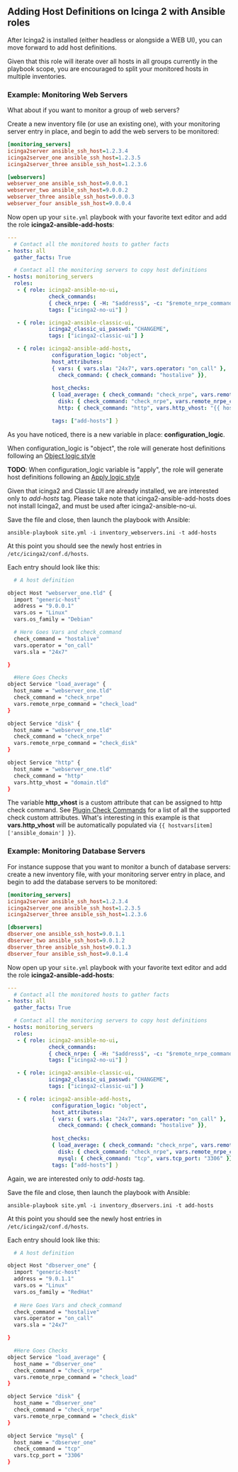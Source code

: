 ## Adding Host Definitions on Icinga 2 with Ansible roles

After Icinga2 is installed (either headless or alongside a WEB UI), you can move forward to add host definitions.

Given that this role will iterate over all hosts in all groups currently in the playbook scope, you are encouraged to split your monitored hosts in multiple inventories.

### Example: Monitoring Web Servers

What about if you want to monitor a group of web servers?

Create a new inventory file (or use an existing one), with your monitoring server entry in place, and begin to add the web servers to be monitored:

```ini
[monitoring_servers]
icinga2server ansible_ssh_host=1.2.3.4
icinga2server_one ansible_ssh_host=1.2.3.5
icinga2server_three ansible_ssh_host=1.2.3.6

[webservers]
webserver_one ansible_ssh_host=9.0.0.1
webserver_two ansible_ssh_host=9.0.0.2
webserver_three ansible_ssh_host=9.0.0.3
webserver_four ansible_ssh_host=9.0.0.4
```

Now open up your `site.yml` playbook with your favorite text editor and add the role **icinga2-ansible-add-hosts**:

```yaml
---
  # Contact all the monitored hosts to gather facts
- hosts: all
  gather_facts: True

  # Contact all the monitoring servers to copy host definitions
- hosts: monitoring_servers
  roles:
   - { role: icinga2-ansible-no-ui,
             check_commands:
             { check_nrpe: { -H: "$address$", -c: "$remote_nrpe_command$" }},
             tags: ["icinga2-no-ui"] }

   - { role: icinga2-ansible-classic-ui,
             icinga2_classic_ui_passwd: "CHANGEME",
             tags: ["icinga2-classic-ui"] }

   - { role: icinga2-ansible-add-hosts,
              configuration_logic: "object",
              host_attributes:
              { vars: { vars.sla: "24x7", vars.operator: "on_call" },
                check_command: { check_command: "hostalive" }},
        
              host_checks:
              { load_average: { check_command: "check_nrpe", vars.remote_nrpe_command: "check_load" },
                disk: { check_command: "check_nrpe", vars.remote_nrpe_command: "check_disk" },
                http: { check_command: "http", vars.http_vhost: "{{ hostvars[item]['ansible_domain'] }}" }},

              tags: ["add-hosts"] }
```

As you have noticed, there is a new variable in place: **configuration_logic**.

When configuration_logic is "object", the role will generate host definitions following an [Object logic style](http://docs.icinga.org/icinga2/latest/doc/module/icinga2/toc#!/icinga2/latest/doc/module/icinga2/chapter/monitoring-basics#configuration-best-practice)
 
**TODO**: When configuration_logic variable is "apply", the role will generate host definitions following an [Apply logic style](http://docs.icinga.org/icinga2/latest/doc/module/icinga2/toc#!/icinga2/latest/doc/module/icinga2/chapter/monitoring-basics#using-apply)

Given that icinga2 and Classic UI are already installed, we are interested only to _add-hosts_ tag. Please take note that icinga2-ansible-add-hosts does not install Icinga2, and must be used after icinga2-ansible-no-ui.

Save the file and close, then launch the playbook with Ansible:

`ansible-playbook site.yml -i inventory_webservers.ini -t add-hosts`

At this point you should see the newly host entries in `/etc/icinga2/conf.d/hosts`.

Each entry should look like this:

```bash
  # A host definition

object Host "webserver_one.tld" {
  import "generic-host"
  address = "9.0.0.1"
  vars.os = "Linux"
  vars.os_family = "Debian"

  # Here Goes Vars and check_command
  check_command = "hostalive"
  vars.operator = "on_call"
  vars.sla = "24x7"

}

  #Here Goes Checks
object Service "load_average" {
  host_name = "webserver_one.tld"
  check_command = "check_nrpe"
  vars.remote_nrpe_command = "check_load"
}

object Service "disk" {
  host_name = "webserver_one.tld"
  check_command = "check_nrpe"
  vars.remote_nrpe_command = "check_disk"
}

object Service "http" {
  host_name = "webserver_one.tld"
  check_command = "http"
  vars.http_vhost = "domain.tld"
}
```

The variable **http_vhost** is a custom attribute that can be assigned to http check command. See [Plugin Check Commands](http://docs.icinga.org/icinga2/latest/doc/module/icinga2/toc#!/icinga2/latest/doc/module/icinga2/chapter/configuring-icinga2#plugin-check-commands) for a list of all the supported check custom attributes. What's interesting in this example is that **vars.http_vhost** will be automatically populated via `{{ hostvars[item]['ansible_domain'] }}`.

### Example: Monitoring Database Servers

For instance suppose that you want to monitor a bunch of database servers: create a new inventory file, with your monitoring server entry in place, and begin to add the database servers to be monitored:

```ini
[monitoring_servers]
icinga2server ansible_ssh_host=1.2.3.4
icinga2server_one ansible_ssh_host=1.2.3.5
icinga2server_three ansible_ssh_host=1.2.3.6

[dbservers]
dbserver_one ansible_ssh_host=9.0.1.1
dbserver_two ansible_ssh_host=9.0.1.2
dbserver_three ansible_ssh_host=9.0.1.3
dbserver_four ansible_ssh_host=9.0.1.4
```

Now open up your `site.yml` playbook with your favorite text editor and add the role **icinga2-ansible-add-hosts**:

```yaml
---
  # Contact all the monitored hosts to gather facts
- hosts: all
  gather_facts: True

  # Contact all the monitoring servers to copy host definitions
- hosts: monitoring_servers
  roles:
   - { role: icinga2-ansible-no-ui,
             check_commands:
             { check_nrpe: { -H: "$address$", -c: "$remote_nrpe_command$" }},
             tags: ["icinga2-no-ui"] }

   - { role: icinga2-ansible-classic-ui,
             icinga2_classic_ui_passwd: "CHANGEME",
             tags: ["icinga2-classic-ui"] }

   - { role: icinga2-ansible-add-hosts,
              configuration_logic: "object",
              host_attributes:
              { vars: { vars.sla: "24x7", vars.operator: "on_call" },
                check_command: { check_command: "hostalive" }},
        
              host_checks:
              { load_average: { check_command: "check_nrpe", vars.remote_nrpe_command: "check_load" },
                disk: { check_command: "check_nrpe", vars.remote_nrpe_command: "check_disk" },
                mysql: { check_command: "tcp", vars.tcp_port: "3306" }},
              tags: ["add-hosts"] }
```

Again, we are interested only to _add-hosts_ tag.

Save the file and close, then launch the playbook with Ansible:

`ansible-playbook site.yml -i inventory_dbservers.ini -t add-hosts`

At this point you should see the newly host entries in `/etc/icinga2/conf.d/hosts`.

Each entry should look like this:

```bash
  # A host definition

object Host "dbserver_one" {
  import "generic-host"
  address = "9.0.1.1"
  vars.os = "Linux"
  vars.os_family = "RedHat"
  
  # Here Goes Vars and check_command
  check_command = "hostalive"
  vars.operator = "on_call"
  vars.sla = "24x7"

}

  #Here Goes Checks
object Service "load_average" {
  host_name = "dbserver_one"
  check_command = "check_nrpe"
  vars.remote_nrpe_command = "check_load"
}

object Service "disk" {
  host_name = "dbserver_one"
  check_command = "check_nrpe"
  vars.remote_nrpe_command = "check_disk"
}

object Service "mysql" {
  host_name = "dbserver_one"
  check_command = "tcp"
  vars.tcp_port = "3306"
}
```
